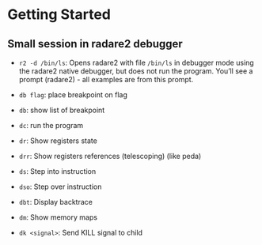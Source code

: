# Getting Started

## Small session in radare2 debugger

* `r2 -d /bin/ls`: Opens radare2 with file `/bin/ls` in debugger mode using the radare2 native debugger, but does not run the program. You’ll see a prompt (radare2) - all examples are from this prompt.

* `db flag`: place breakpoint on flag

* `db`: show list of breakpoint

* `dc`: run the program

* `dr`: Show registers state

* `drr`: Show registers references (telescoping) (like peda)  

* `ds`: Step into instruction

* `dso`: Step over instruction

* `dbt`: Display backtrace

* `dm`: Show memory maps 

* `dk <signal>`: Send KILL signal to child

